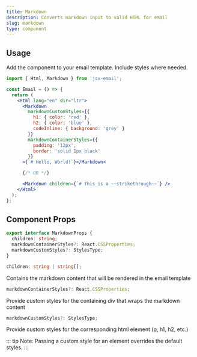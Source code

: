 ```yaml
---
title: Markdown
description: Converts markdown input to valid HTML for email
slug: markdown
type: component
---
```


<!--@include: @/include/header.md-->

<!--@include: @/include/install.md-->

## Usage

Add the component to your email template. Include styles where needed.

```jsx
import { Html, Markdown } from 'jsx-email';

const Email = () => {
  return (
    <Html lang="en" dir="ltr">
      <Markdown
        markdownCustomStyles={{
          h1: { color: 'red' },
          h2: { color: 'blue' },
          codeInline: { background: 'grey' }
        }}
        markdownContainerStyles={{
          padding: '12px',
          border: 'solid 1px black'
        }}
      >{`# Hello, World!`}</Markdown>

      {/* OR */}

      <Markdown children={`# This is a ~~strikethrough~~`} />
    </Html>
  );
};
```

## Component Props

```ts
export interface MarkdownProps {
  children: string;
  markdownContainerStyles?: React.CSSProperties;
  markdownCustomStyles?: StylesType;
}
```

```ts
children: string | string[];
```

Contains the markdown content that will be rendered in the email template

```ts
markdownContainerStyles?: React.CSSProperties;
```

Provide custom styles for the containing div that wraps the markdown content

```ts
markdownCustomStyles?: StylesType;
```

Provide custom styles for the corresponding html element (p, h1, h2, etc.)

::: tip
Note: Passing a custom style for an element overrides the default styles.
:::
